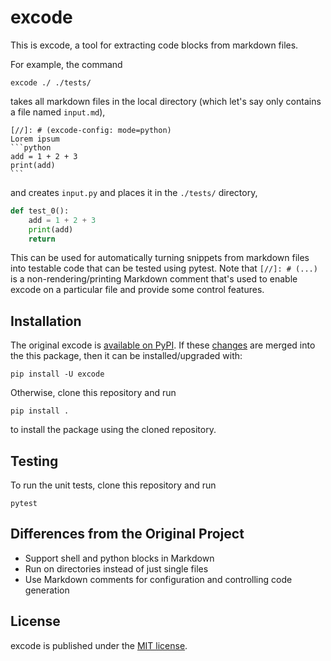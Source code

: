 # excode

<!-- [![CircleCI](https://img.shields.io/circleci/project/github/nschloe/excode/master.svg)](https://circleci.com/gh/nschloe/excode)
[![codecov](https://codecov.io/gh/nschloe/excode/branch/master/graph/badge.svg)](https://codecov.io/gh/nschloe/excode)
[![PyPi Version](https://img.shields.io/pypi/v/excode.svg)](https://pypi.python.org/pypi/excode)
[![GitHub stars](https://img.shields.io/github/stars/sharm294/excode.svg?logo=github&label=Stars)](https://github.com/sharm294/excode) -->

This is excode, a tool for extracting code blocks from markdown files.

For example, the command
```
excode ./ ./tests/
```
takes all markdown files in the local directory (which let's say only contains a file named `input.md`),
````
[//]: # (excode-config: mode=python)
Lorem ipsum
```python
add = 1 + 2 + 3
print(add)
```
````
and creates `input.py` and places it in the `./tests/` directory,
```python
def test_0():
    add = 1 + 2 + 3
    print(add)
    return
```
This can be used for automatically turning snippets from markdown files into testable code that can be tested using pytest.
Note that `[//]: # (...)` is a non-rendering/printing Markdown comment that's used to enable excode on a particular file and provide some control features.

## Installation

The original excode is [available on PyPI](https://pypi.python.org/pypi/excode/).
If these [changes](#differences-from-the-original-project) are merged into the this package, then it can be installed/upgraded with:
```
pip install -U excode
```

Otherwise, clone this repository and run

```
pip install .
```
to install the package using the cloned repository.

## Testing

To run the unit tests, clone this repository and run
```
pytest
```

## Differences from the Original Project

* Support shell and python blocks in Markdown
* Run on directories instead of just single files
* Use Markdown comments for configuration and controlling code generation

## License

excode is published under the [MIT license](https://en.wikipedia.org/wiki/MIT_License).

